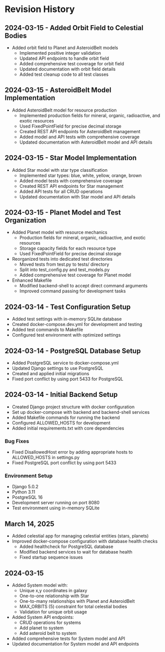 # Revision History

## 2024-03-15 - Added Orbit Field to Celestial Bodies
- Added orbit field to Planet and AsteroidBelt models
  - Implemented positive integer validation
  - Updated API endpoints to handle orbit field
  - Added comprehensive test coverage for orbit field
  - Updated documentation with orbit field details
  - Added test cleanup code to all test classes

## 2024-03-15 - AsteroidBelt Model Implementation
- Added AsteroidBelt model for resource production
  - Implemented production fields for mineral, organic, radioactive, and exotic resources
  - Used FixedPointField for precise decimal storage
  - Created REST API endpoints for AsteroidBelt management
  - Added model and API tests with comprehensive coverage
  - Updated documentation with AsteroidBelt model and API details

## 2024-03-15 - Star Model Implementation
- Added Star model with star type classification
  - Implemented star types: blue, white, yellow, orange, brown
  - Added model tests with comprehensive coverage
  - Created REST API endpoints for Star management
  - Added API tests for all CRUD operations
  - Updated documentation with Star model and API details

## 2024-03-15 - Planet Model and Test Organization
- Added Planet model with resource mechanics
  - Production fields for mineral, organic, radioactive, and exotic resources
  - Storage capacity fields for each resource type
  - Used FixedPointField for precise decimal storage
- Reorganized tests into dedicated test directories
  - Moved tests from test.py to tests/ directory
  - Split into test_config.py and test_models.py
  - Added comprehensive test coverage for Planet model
- Enhanced Makefile
  - Modified backend-shell to accept direct command arguments
  - Improved command passing for development tasks

## 2024-03-14 - Test Configuration Setup
- Added test settings with in-memory SQLite database
- Created docker-compose.dev.yml for development and testing
- Added test commands to Makefile
- Configured test environment with optimized settings

## 2024-03-14 - PostgreSQL Database Setup
- Added PostgreSQL service to docker-compose.yml
- Updated Django settings to use PostgreSQL
- Created and applied initial migrations
- Fixed port conflict by using port 5433 for PostgreSQL

## 2024-03-14 - Initial Backend Setup
- Created Django project structure with docker configuration
- Set up docker-compose with backend and backend-shell services
- Added Makefile commands for running the backend
- Configured ALLOWED_HOSTS for development
- Added initial requirements.txt with core dependencies

### Bug Fixes
- Fixed DisallowedHost error by adding appropriate hosts to ALLOWED_HOSTS in settings.py
- Fixed PostgreSQL port conflict by using port 5433

### Environment Setup
- Django 5.0.2
- Python 3.11
- PostgreSQL 16
- Development server running on port 8080
- Test environment using in-memory SQLite

## March 14, 2025
- Added celestial app for managing celestial entities (stars, planets)
- Improved docker-compose configuration with database health checks
  - Added healthcheck for PostgreSQL database
  - Modified backend services to wait for database health
  - Fixed startup sequence issues

## 2024-03-15
- Added System model with:
  - Unique x,y coordinates in galaxy
  - One-to-one relationship with Star
  - One-to-many relationships with Planet and AsteroidBelt
  - MAX_ORBITS (5) constraint for total celestial bodies
  - Validation for unique orbit usage
- Added System API endpoints:
  - CRUD operations for systems
  - Add planet to system
  - Add asteroid belt to system
- Added comprehensive tests for System model and API
- Updated documentation for System model and API endpoints 